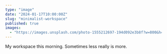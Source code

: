 ```yaml
---
type: "image"
date: "2024-01-17T10:00:00Z"
slug: "minimalist-workspace"
published: true
images:
  - "https://images.unsplash.com/photo-1555212697-194d092e3b8f?w=800&h=600&fit=crop"
---
```


My workspace this morning. Sometimes less really is more.